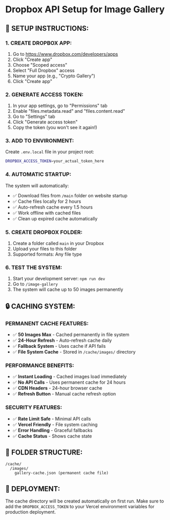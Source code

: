 # Dropbox API Setup for Image Gallery

## 🔧 SETUP INSTRUCTIONS:

### **1. CREATE DROPBOX APP:**
1. Go to https://www.dropbox.com/developers/apps
2. Click "Create app"
3. Choose "Scoped access"
4. Select "Full Dropbox" access
5. Name your app (e.g., "Crypto Gallery")
6. Click "Create app"

### **2. GENERATE ACCESS TOKEN:**
1. In your app settings, go to "Permissions" tab
2. Enable "files.metadata.read" and "files.content.read"
3. Go to "Settings" tab
4. Click "Generate access token"
5. Copy the token (you won't see it again!)

### **3. ADD TO ENVIRONMENT:**
Create `.env.local` file in your project root:
```bash
DROPBOX_ACCESS_TOKEN=your_actual_token_here
```

### **4. AUTOMATIC STARTUP:**
The system will automatically:
- ✅ Download files from `/main` folder on website startup
- ✅ Cache files locally for 2 hours
- ✅ Auto-refresh cache every 1.5 hours
- ✅ Work offline with cached files
- ✅ Clean up expired cache automatically

### **5. CREATE DROPBOX FOLDER:**
1. Create a folder called `main` in your Dropbox
2. Upload your files to this folder
3. Supported formats: Any file type

### **6. TEST THE SYSTEM:**
1. Start your development server: `npm run dev`
2. Go to `/image-gallery`
3. The system will cache up to 50 images permanently

## 🔒 CACHING SYSTEM:

### **PERMANENT CACHE FEATURES:**
- ✅ **50 Images Max** - Cached permanently in file system
- ✅ **24-Hour Refresh** - Auto-refresh cache daily
- ✅ **Fallback System** - Uses cache if API fails
- ✅ **File System Cache** - Stored in `/cache/images/` directory

### **PERFORMANCE BENEFITS:**
- ✅ **Instant Loading** - Cached images load immediately
- ✅ **No API Calls** - Uses permanent cache for 24 hours
- ✅ **CDN Headers** - 24-hour browser cache
- ✅ **Refresh Button** - Manual cache refresh option

### **SECURITY FEATURES:**
- ✅ **Rate Limit Safe** - Minimal API calls
- ✅ **Vercel Friendly** - File system caching
- ✅ **Error Handling** - Graceful fallbacks
- ✅ **Cache Status** - Shows cache state

## 📁 FOLDER STRUCTURE:
```
/cache/
  /images/
    gallery-cache.json (permanent cache file)
```

## 🚀 DEPLOYMENT:
The cache directory will be created automatically on first run. Make sure to add the `DROPBOX_ACCESS_TOKEN` to your Vercel environment variables for production deployment.
